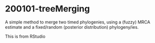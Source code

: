# 200101-treeMerging
A simple method to merge two timed phylogenies, using a (fuzzy) MRCA estimate and a fixed/random (posterior distribution) phylogeny/ies.

This is from RStudio
